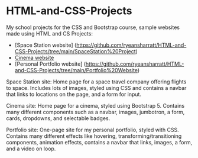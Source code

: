 # HTML-and-CSS-Projects
My school projects for the CSS and Bootstrap course, sample websites made using HTML and CS
Projects:
- [Space Station website] (https://github.com/ryeansharratt/HTML-and-CSS-Projects/tree/main/SpaceStation%20Project)
- [Cinema website](https://github.com/ryeansharratt/HTML-and-CSS-Projects/tree/main/bootstrap4_project)
- [Personal Portfolio website] (https://github.com/ryeansharratt/HTML-and-CSS-Projects/tree/main/Portfolio%20Website)

Space Station site:
Home page for a space travel company offering flights to space. Includes lots of images, styled using CSS and contains a navbar that links to locations on the page, and a form for input.

Cinema site:
Home page for a cinema, styled using Bootstrap 5. Contains many different components such as a navbar, images, jumbotron, a form, cards, dropdowns, and selectable badges.

Portfolio site:
One-page site for my personal portfolio, styled with CSS. Contains many different effects like hovering, transforming/transitioning components, animation effects, contains a navbar that links, images, a form, and a video on loop.
